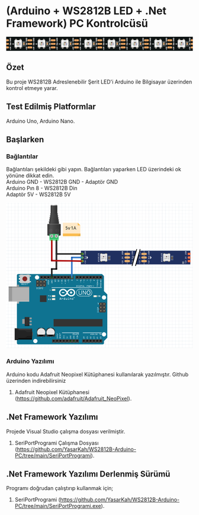 # (Arduino + WS2812B LED + .Net Framework) PC Kontrolcüsü
![image](https://github.com/YasarKah/WS2812B-Arduino-PC/blob/main/LedStrip.png)
## Özet

Bu proje WS2812B Adreslenebilir Şerit LED'i Arduino ile Bilgisayar üzerinden kontrol etmeye yarar.

## Test Edilmiş Platformlar

Arduino Uno,
Arduino Nano.

## Başlarken

### Bağlantılar
Bağlantıları şekildeki gibi yapın. Bağlantıları yaparken LED üzerindeki ok yönüne dikkat edin.<br />
Arduino GND - WS2812B GND - Adaptör GND<br />
Arduino Pın 8 - WS2812B Din<br />
Adaptör 5V - WS2812B 5V

![image](https://github.com/YasarKah/WS2812B-Arduino-PC/blob/main/schematic.png)

### Arduino Yazılımı

Arduino kodu Adafruit Neopixel Kütüphanesi kullanılarak yazılmıştır.
Github üzerinden indirebilirsiniz

1. Adafruit Neopixel Kütüphanesi (https://github.com/adafruit/Adafruit_NeoPixel).

## .Net Framework Yazılımı

Projede Visual Studio çalışma dosyası verilmiştir.
1. SeriPortProgrami Çalışma Dosyası (https://github.com/YasarKah/WS2812B-Arduino-PC/tree/main/SeriPortProgrami).

## .Net Framework Yazılımı Derlenmiş Sürümü

Programı doğrudan çalıştırıp kullanmak için;<br />
1. SeriPortProgrami (https://github.com/YasarKah/WS2812B-Arduino-PC/tree/main/SeriPortProgrami.exe).
